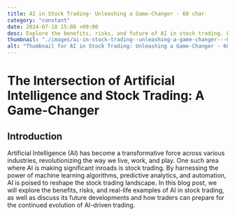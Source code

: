 ```yaml
---
title: AI in Stock Trading- Unleashing a Game-Changer - 60 char
category: "constant"
date: 2024-07-18 15:08 +09:00
desc: Explore the benefits, risks, and future of AI in stock trading. Learn from real-life examples & prepare for evolution. - 156 char
thumbnail: "./images/ai-in-stock-trading--unleashing-a-game-changer---60-char.png"
alt: "Thumbnail for AI in Stock Trading: Unleashing a Game-Changer - 60 char"
---
```


# The Intersection of Artificial Intelligence and Stock Trading: A Game-Changer

## Introduction

Artificial Intelligence (AI) has become a transformative force across various industries, revolutionizing the way we live, work, and play. One such area where AI is making significant inroads is stock trading. By harnessing the power of machine learning algorithms, predictive analytics, and automation, AI is poised to reshape the stock trading landscape. In this blog post, we will explore the benefits, risks, and real-life examples of AI in stock trading, as well as discuss its future developments and how traders can prepare for the continued evolution of AI-driven trading.
